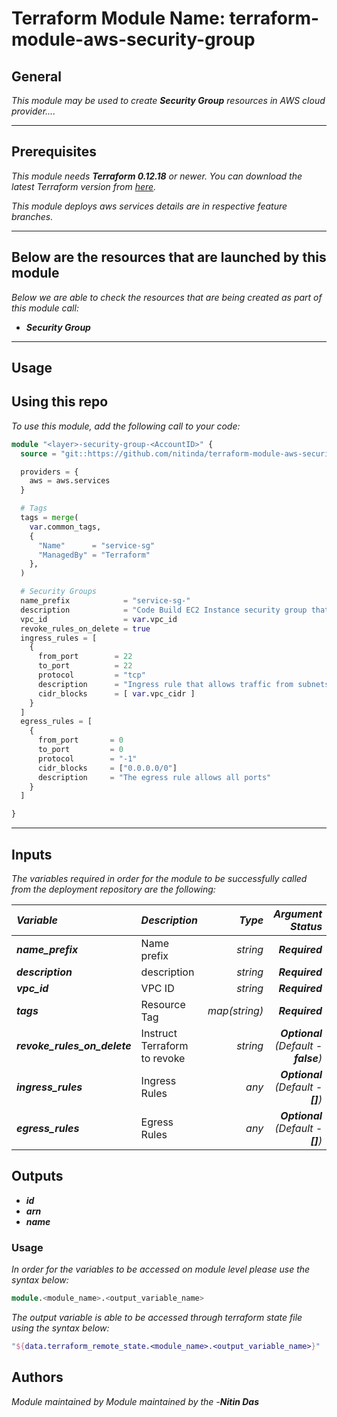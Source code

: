 # Terraform Module Name: terraform-module-aws-security-group


## General

_This module may be used to create_ **_Security Group_** _resources in AWS cloud provider...._

---


## Prerequisites

_This module needs_ **_Terraform 0.12.18_** _or newer._
_You can download the latest Terraform version from [here](https://www.terraform.io/downloads.html)._

_This module deploys aws services details are in respective feature branches._

---


## Below are the resources that are launched by this module

_Below we are able to check the resources that are being created as part of this module call:_


- **_Security Group_**


---

## Usage

## Using this repo

_To use this module, add the following call to your code:_

```tf
module "<layer>-security-group-<AccountID>" {
  source = "git::https://github.com/nitinda/terraform-module-aws-security-group.git?ref=terraform-12/master"

  providers = {
    aws = aws.services
  }

  # Tags
  tags = merge(
    var.common_tags,
    {
      "Name"      = "service-sg"
      "ManagedBy" = "Terraform"
    },
  )

  # Security Groups
  name_prefix            = "service-sg-"
  description            = "Code Build EC2 Instance security group that allows traffic from whitelisted ips"
  vpc_id                 = var.vpc_id
  revoke_rules_on_delete = true
  ingress_rules = [
    {
      from_port        = 22
      to_port          = 22
      protocol         = "tcp"
      description      = "Ingress rule that allows traffic from subnets"
      cidr_blocks      = [ var.vpc_cidr ]
    }
  ]
  egress_rules = [
    {
      from_port       = 0
      to_port         = 0
      protocol        = "-1"
      cidr_blocks     = ["0.0.0.0/0"]
      description     = "The egress rule allows all ports"
    }
  ]

}
```
---

## Inputs

_The variables required in order for the module to be successfully called from the deployment repository are the following:_


|**_Variable_** | **_Description_** | **_Type_** | **_Argument Status_** |
|:----|:----|-----:|-----:|
| **_name\_prefix_** | Name prefix | _string_ | **_Required_** |
| **_description_** | description | _string_ | **_Required_** |
| **_vpc\_id_** | VPC ID | _string_ | **_Required_** |
| **_tags_** | Resource Tag | _map(string)_ | **_Required_** |
| **_revoke\_rules\_on\_delete_** | Instruct Terraform to revoke | _string_ | **_Optional_** *(Default - **false**)* |
| **_ingress\_rules_** | Ingress Rules | _any_ | **_Optional_** *(Default - **[]**)* |
| **_egress\_rules_** | Egress Rules | _any_ | **_Optional_** *(Default - **[]**)* |



## Outputs

- **_id_**
- **_arn_**
- **_name_**




### Usage
_In order for the variables to be accessed on module level please use the syntax below:_

```tf
module.<module_name>.<output_variable_name>
```

_The output variable is able to be accessed through terraform state file using the syntax below:_

```tf
"${data.terraform_remote_state.<module_name>.<output_variable_name>}"
```

## Authors
_Module maintained by Module maintained by the -_**_Nitin Das_**